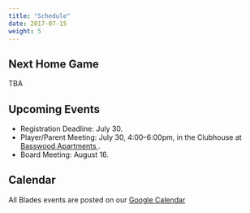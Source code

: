 ```yaml
---
title: "Schedule"
date: 2017-07-15
weight: 5
---
```


Next Home Game
--------------
TBA

Upcoming Events
---------------

* Registration Deadline: July 30.
* Player/Parent Meeting: July 30, 4:00&ndash;6:00pm, in the Clubhouse at [Basswood
Apartments <span class="icon fa-map-marker"></span>][basswood].
* Board Meeting: August 16.

Calendar
--------
All Blades events are posted on our [Google Calendar <span
class="icon fa-calendar"></span>][cal]


[cal]: https://calendar.google.com/calendar/embed?src=epsc9ra4unbaelg6bns4r4ifro%40group.calendar.google.com&ctz=America/New_York
[basswood]: https://www.google.com/maps/place/Basswood+Apartments/@39.1518696,-86.5730242,17z/data=%213m1%214b1%214m5%213m4%211s0x886c677a6ac12c4d:0x830c6aebc265b08%218m2%213d39.1518655%214d-86.5708355
